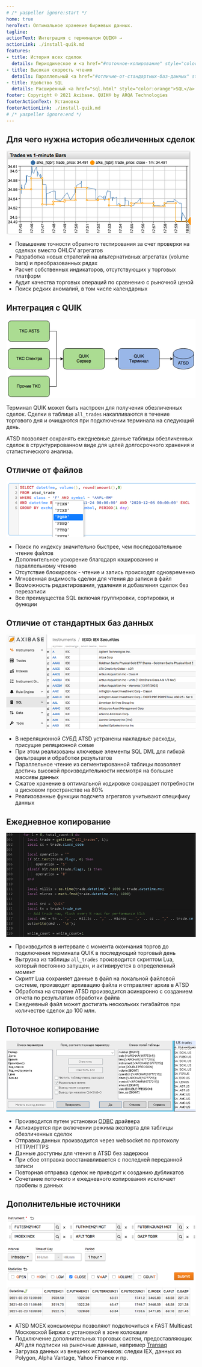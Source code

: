 ```yaml
---
# /* yaspeller ignore:start */
home: true
heroText: Оптимальное хранение биржевых данных.
tagline:
actionText: Интеграция с терминалом QUIK® →
actionLink: ./install-quik.md
features:
- title: История всех сделок
  details: Периодическое и <a href="#поточное-копирование" style="color:orange">поточное</a> сохранение обезличенных сделок из терминала QUIK.
- title: Высокая скорость чтения
  details: Параллельный <a href="#отличие-от-стандартных-баз-данных" style="color:orange">движок</a> экспорта данных с различными критериями поиска.
- title: Удобство SQL
  details: Расширенный <a href="sql.html" style="color:orange">SQL</a> синтаксис с оптимизированными вычислениями.
footer: Copyright © 2021 Axibase. QUIK® by ARQA Technologies
footerActionText: Установка
footerActionLink: ./install-quik.md
# /* yaspeller ignore:end */
---
```

<!-- markdownlint-disable MD002 MD041 MD012 -->
<article class="feature-highlight">

## Для чего нужна история обезличенных сделок

<div class="feature-images">

![](./images/trades_vs_bars.png) <!-- yaspeller ignore -->

</div>

- Повышение точности обратного тестирования за счет проверки на сделках вместо OHLCV агрегатов
- Разработка новых стратегий на альтернативных агрегатах (volume bars) и преобразованных рядах
- Расчет собственных индикаторов, отсутствующих у торговых платформ
- Аудит качества торговых операций по сравнению с рыночной ценой
- Поиск редких аномалий, в том числе календарных

</article>
<article class="feature-highlight">

## Интеграция с QUIK

<div class="feature-images">

![](./images/quik_diag_nogrid.png) <!-- yaspeller ignore -->

</div>

Терминал QUIK может быть настроен для получения обезличенных сделок. Сделки в таблице `all_trades` накапливаются в течение торгового дня и очищаются при подключении терминала на следующий день.

ATSD позволяет сохранять ежедневные данные таблицы обезличенных сделок в структурированном виде для целей долгосрочного хранения и статистического анализа.

</article>
<article class="feature-highlight">

## Отличие от файлов

<div class="feature-images">

![](./images/auto-complete-class.png) <!-- yaspeller ignore -->

</div>

- Поиск по индексу значительно быстрее, чем последовательное чтение файлов
- Дополнительное ускорение благодаря кэшированию и параллельному чтению
- Отсутствие блокировок - чтение и запись происходят одновременно
- Мгновенная видимость сделки для чтения до записи в файл
- Возможность редактирования, удаления и добавления сделок без перезаписи
- Все преимущества SQL включая группировки, сортировки, и функции

</article>
<article class="feature-highlight">

## Отличие от стандартных баз данных

<div class="feature-images">

![](./images/old_ui_left_menu.png) <!-- yaspeller ignore -->

</div>

- В нереляционной СУБД ATSD устранены накладные расходы, присущие реляционной схеме
- При этом реализованы ключевые элементы SQL DML для гибкой фильтрации и обработки результатов
- Параллельное чтение из сегментированной таблицы позволяет достичь высокой производительности несмотря на большие массивы данных
- Сжатое хранение в оптимальной кодировке сокращает потребности в дисковом пространстве на 80%
- Реализованные функции подсчета агрегатов учитывают специфику данных

</article>
<article class="feature-highlight">

## Ежедневное копирование

<div class="feature-images">

![](./images/lua_export_snippet_small.png) <!-- yaspeller ignore -->

</div>

- Производится в интервале с момента окончания торгов до подключения терминала QUIK в последующий торговый день
- Выгрузка из таблицы `all_trades` производится скриптом Lua, который постоянно запущен, и активируется в определенный момент
- Скрипт Lua сохраняет данные в файл на локальной файловой системе, производит архивацию файла и отправляет архив в ATSD
- Обработка на стороне ATSD производится асинхронно с созданием отчета по результатам обработки файла
- Ежедневный файл может достигать нескольких гигабайтов при количестве сделок до 100 млн.

</article>
<article class="feature-highlight">

## Поточное копирование

<div class="feature-images">

![](./images/quik_export.png) <!-- yaspeller ignore -->

</div>

- Производится путем установки [ODBC](https://github.com/axibase/atsd-quik/releases/tag/v1.0.0) драйвера
- Активируется при включении режима экспорта для таблицы обезличенных сделок
- Отправка данных производится через websocket по протоколу HTTP/HTTPS
- Данные доступны для чтения в ATSD без задержки
- При сбое отправка восстанавливается с последней переданной записи
- Повторная отправка сделок не приводит к созданию дубликатов
- Сочетание поточного и ежедневного копирования исключает пробелы в данных

</article>
<article class="feature-highlight">

## Дополнительные источники

<div class="feature-images">

![](./images/moex-trade-viewer-small.png) <!-- yaspeller ignore -->

</div>

- ATSD MOEX консьюмеры позволяют подключиться к FAST Multicast Московской Биржи с установкой в зоне колокации
- Подключение дополнительных торговых систем, предоставляющих API для подписки на рыночные данные, например [Transaq](https://www.finam.ru/howtotrade/tconnector/)
- Загрузка данных из внешних источников: следки IEX, данных из Polygon, Alpha Vantage, Yahoo Finance и пр.

</article>
